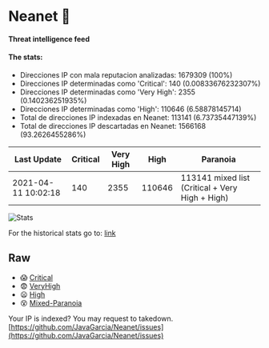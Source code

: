 # Neanet :hocho:
#### Threat intelligence feed
#### The stats:

- Direcciones IP con mala reputacion analizadas: 1679309 (100%)
- Direcciones IP determinadas como 'Critical':  140 (0.00833676232307%)
- Direcciones IP determinadas como 'Very High':  2355 (0.140236251935%)
- Direcciones IP determinadas como 'High':  110646 (6.58878145714)
- Total de direcciones IP indexadas en Neanet:  113141 (6.73735447139%)
- Total de direcciones IP descartadas en Neanet:  1566168 (93.2626455286%)

| Last Update | Critical | Very High | High | Paranoia |
| --- | --- | --- | --- | --- |
| 2021-04-11 10:02:18 | 140 | 2355 | 110646 | 113141 mixed list (Critical + Very High + High)|

![Stats](https://docs.google.com/spreadsheets/d/e/2PACX-1vSnaNMIXVabIpDJjufMlzH7poXnshF3mgd8Is1g9ytUEzVsP5my4Trn8f-xkoLLQ38xpL3HtmUexLo6/pubchart?oid=501124687&format=image)

For the historical stats go to: [link](/stats.csv)
## Raw
- :scream: [Critical](https://raw.githubusercontent.com/JavaGarcia/Neanet/master/blacklists/neanet_critical.txt)
- :fearful: [VeryHigh](https://raw.githubusercontent.com/JavaGarcia/Neanet/master/blacklists/neanet_veryHigh.txtt)
- :frowning: [High](https://raw.githubusercontent.com/JavaGarcia/Neanet/master/blacklists/neanet_high.txt)
- :dizzy_face: [Mixed-Paranoia](https://raw.githubusercontent.com/JavaGarcia/Neanet/master/blacklists/neanet_all.txt)


Your IP is indexed? You may request to takedown. [https://github.com/JavaGarcia/Neanet/issues](https://github.com/JavaGarcia/Neanet/issues)








































































































































































































































































































































































































































































































































































































































































































































































































































































































































































































































































































































































































































































































































































































































































































































































































































































































































































































































































































































































































































































































































































































































































































































































































































































































































































































































































































































































































































































































































































































































































































































































































































































































































































































































































































































































































































































































































































































































































































































































































































































































































































































































































































































































































































































































































































































































































































































































































































































































































































































































































































































































































































































































































































































































































































































































































































































































































